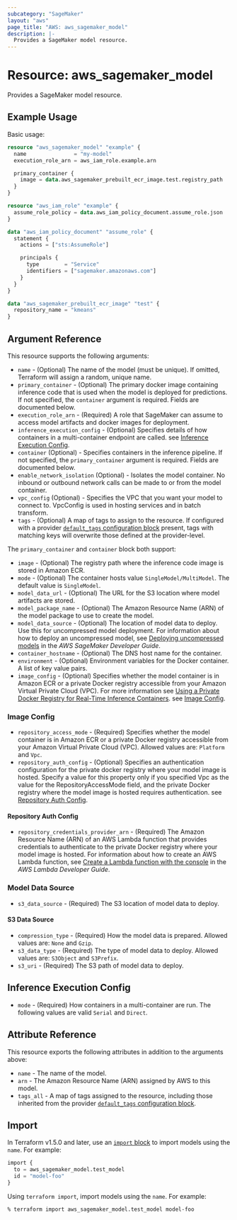 ```yaml
---
subcategory: "SageMaker"
layout: "aws"
page_title: "AWS: aws_sagemaker_model"
description: |-
  Provides a SageMaker model resource.
---
```


# Resource: aws_sagemaker_model

Provides a SageMaker model resource.

## Example Usage

Basic usage:

```terraform
resource "aws_sagemaker_model" "example" {
  name               = "my-model"
  execution_role_arn = aws_iam_role.example.arn

  primary_container {
    image = data.aws_sagemaker_prebuilt_ecr_image.test.registry_path
  }
}

resource "aws_iam_role" "example" {
  assume_role_policy = data.aws_iam_policy_document.assume_role.json
}

data "aws_iam_policy_document" "assume_role" {
  statement {
    actions = ["sts:AssumeRole"]

    principals {
      type        = "Service"
      identifiers = ["sagemaker.amazonaws.com"]
    }
  }
}

data "aws_sagemaker_prebuilt_ecr_image" "test" {
  repository_name = "kmeans"
}
```

## Argument Reference

This resource supports the following arguments:

* `name` - (Optional) The name of the model (must be unique). If omitted, Terraform will assign a random, unique name.
* `primary_container` - (Optional) The primary docker image containing inference code that is used when the model is deployed for predictions.  If not specified, the `container` argument is required. Fields are documented below.
* `execution_role_arn` - (Required) A role that SageMaker can assume to access model artifacts and docker images for deployment.
* `inference_execution_config` - (Optional) Specifies details of how containers in a multi-container endpoint are called. see [Inference Execution Config](#inference-execution-config).
* `container` (Optional) -  Specifies containers in the inference pipeline. If not specified, the `primary_container` argument is required. Fields are documented below.
* `enable_network_isolation` (Optional) - Isolates the model container. No inbound or outbound network calls can be made to or from the model container.
* `vpc_config` (Optional) - Specifies the VPC that you want your model to connect to. VpcConfig is used in hosting services and in batch transform.
* `tags` - (Optional) A map of tags to assign to the resource. If configured with a provider [`default_tags` configuration block](https://registry.terraform.io/providers/hashicorp/aws/latest/docs#default_tags-configuration-block) present, tags with matching keys will overwrite those defined at the provider-level.

The `primary_container` and `container` block both support:

* `image` - (Optional) The registry path where the inference code image is stored in Amazon ECR.
* `mode` - (Optional) The container hosts value `SingleModel/MultiModel`. The default value is `SingleModel`.
* `model_data_url` - (Optional) The URL for the S3 location where model artifacts are stored.
* `model_package_name` - (Optional) The Amazon Resource Name (ARN) of the model package to use to create the model.
* `model_data_source` - (Optional) The location of model data to deploy. Use this for uncompressed model deployment. For information about how to deploy an uncompressed model, see [Deploying uncompressed models](https://docs.aws.amazon.com/sagemaker/latest/dg/large-model-inference-uncompressed.html) in the _AWS SageMaker Developer Guide_.
* `container_hostname` - (Optional) The DNS host name for the container.
* `environment` - (Optional) Environment variables for the Docker container.
   A list of key value pairs.
* `image_config` - (Optional) Specifies whether the model container is in Amazon ECR or a private Docker registry accessible from your Amazon Virtual Private Cloud (VPC). For more information see [Using a Private Docker Registry for Real-Time Inference Containers](https://docs.aws.amazon.com/sagemaker/latest/dg/your-algorithms-containers-inference-private.html). see [Image Config](#image-config).

### Image Config

* `repository_access_mode` - (Required) Specifies whether the model container is in Amazon ECR or a private Docker registry accessible from your Amazon Virtual Private Cloud (VPC). Allowed values are: `Platform` and `Vpc`.
* `repository_auth_config` - (Optional) Specifies an authentication configuration for the private docker registry where your model image is hosted. Specify a value for this property only if you specified Vpc as the value for the RepositoryAccessMode field, and the private Docker registry where the model image is hosted requires authentication. see [Repository Auth Config](#repository-auth-config).

#### Repository Auth Config

* `repository_credentials_provider_arn` - (Required) The Amazon Resource Name (ARN) of an AWS Lambda function that provides credentials to authenticate to the private Docker registry where your model image is hosted. For information about how to create an AWS Lambda function, see [Create a Lambda function with the console](https://docs.aws.amazon.com/lambda/latest/dg/getting-started-create-function.html) in the _AWS Lambda Developer Guide_.

### Model Data Source

* `s3_data_source` - (Required) The S3 location of model data to deploy.

#### S3 Data Source

* `compression_type` - (Required) How the model data is prepared. Allowed values are: `None` and `Gzip`.
* `s3_data_type` - (Required) The type of model data to deploy. Allowed values are: `S3Object` and `S3Prefix`.
* `s3_uri` - (Required) The S3 path of model data to deploy.

## Inference Execution Config

* `mode` - (Required) How containers in a multi-container are run. The following values are valid `Serial` and `Direct`.

## Attribute Reference

This resource exports the following attributes in addition to the arguments above:

* `name` - The name of the model.
* `arn` - The Amazon Resource Name (ARN) assigned by AWS to this model.
* `tags_all` - A map of tags assigned to the resource, including those inherited from the provider [`default_tags` configuration block](https://registry.terraform.io/providers/hashicorp/aws/latest/docs#default_tags-configuration-block).

## Import

In Terraform v1.5.0 and later, use an [`import` block](https://developer.hashicorp.com/terraform/language/import) to import models using the `name`. For example:

```terraform
import {
  to = aws_sagemaker_model.test_model
  id = "model-foo"
}
```

Using `terraform import`, import models using the `name`. For example:

```console
% terraform import aws_sagemaker_model.test_model model-foo
```
